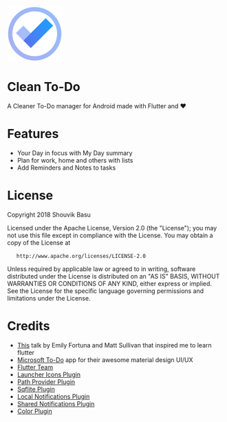 


![alt text](https://github.com/babanomania/CleanToDO/raw/master/images/logo.png?raw=true "Clean To-Do")
# Clean To-Do

A Cleaner To-Do manager for Android made with Flutter and ❤️

# Features

* Your Day in focus with My Day summary
* Plan for work, home and others with lists 
* Add Reminders and Notes to tasks

# License

Copyright 2018 Shouvik Basu

   Licensed under the Apache License, Version 2.0 (the "License");
   you may not use this file except in compliance with the License.
   You may obtain a copy of the License at

       http://www.apache.org/licenses/LICENSE-2.0

   Unless required by applicable law or agreed to in writing, software
   distributed under the License is distributed on an "AS IS" BASIS,
   WITHOUT WARRANTIES OR CONDITIONS OF ANY KIND, either express or implied.
   See the License for the specific language governing permissions and
limitations under the License.

# Credits

* [This](https://www.youtube.com/watch?v=iflV0D0d1zQ) talk by Emily Fortuna and Matt Sullivan that inspired me to learn flutter
* [Microsoft To-Do](https://todo.microsoft.com/en-us) app for their awesome material design UI/UX
* [Flutter Team](https://github.com/flutter/)
* [Launcher Icons Plugin](https://github.com/franzsilva/flutter_launcher_icons)
* [Path Provider Plugin](https://github.com/flutter/plugins/tree/master/packages/path_provider)
* [Sqflite Plugin](https://github.com/tekartik/sqflite)
* [Local Notifications Plugin](https://github.com/MaikuB/flutter_local_notifications)
* [Shared Notifications Plugin](https://github.com/flutter/plugins/tree/master/packages/shared_preferences)
* [Color Plugin](http://github.com/MichaelFenwick/Color)


